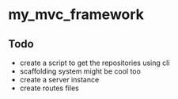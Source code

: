 my_mvc_framework
================

## Todo

 - create a script to get the repositories using cli
 - scaffolding system might be cool too
 - create a server instance
 - create routes files 
